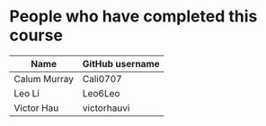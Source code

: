 # People who have completed this course
| Name                     | GitHub username       |
| ------------------------ | --------------------- |
| Calum Murray             | Cali0707              | 
| Leo Li                   | Leo6Leo               | 
| Victor Hau               | victorhauvi           | 
